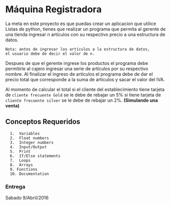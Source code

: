 # Máquina Registradora

La meta en este proyecto es que puedas crear un aplicacion que utilice Listas de python, tienes que realizar un programa que permita al gerente de una tienda ingresar n artículos con su respectivo precio a una estructura de datos. 

    Nota: antes de ingresar los artículos a la estructura de datos, 
    el usuario debe de decir el valor de n.

Despues de que el gerente ingrese los productos el programa debe permitirle al cajero ingresar una serie de artículos por su respectivo nombre. Al finalizar el ingreso de artículos el programa debe de dar el precio total que corresponde a la suma de artículos y sacar el valor del IVA. 

Al momento de calcular el total si el cliente del establecimiento tiene tarjeta de `cliente frecuente Gold` se le debe de rebajar un 5% si tiene tarjeta de `cliente frecuente silver` se le debe de rebajar un 2%. **(Simulando una venta)**


## Conceptos Requeridos

      1.  Variables
      2.  Float numbers
      3.  Integer numbers
      4.  Input/Output
      5.  Print
      6.  If/Else statements
      7.  Loops 
      8.  Arrays
      9. Functions
      10. Documentation

### Entrega
  Sabado 9/Abril/2016
